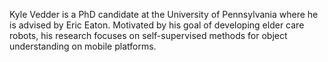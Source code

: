 <head>
<!-- Global site tag (gtag.js) - Google Analytics -->
<script async src="https://www.googletagmanager.com/gtag/js?id=UA-143379317-1"></script>
<script type="text/javascript" src="js/googleanalytics.js"></script>
<meta charset="utf-8">
<meta name="viewport" content="width=device-width, initial-scale=1.0">
<meta name="description" content="Kyle Vedder's Academic Bio">
<meta name="author" content="Kyle Vedder">
<link rel="shortcut icon" href="favicon.ico">
<title>Kyle Vedder's Academic Bio</title>
</head>

Kyle Vedder is a PhD candidate at the University of Pennsylvania where he is advised by Eric Eaton. Motivated by his goal of developing elder care robots, his research focuses on self-supervised methods for object understanding on mobile platforms.